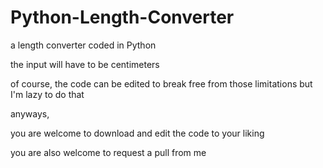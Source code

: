# Python-Length-Converter
a length converter coded in Python

the input will have to be centimeters

of course, the code can be edited to break free from those limitations but I'm lazy to do that

anyways,

you are welcome to download and edit the code to your liking

you are also welcome to request a pull from me

